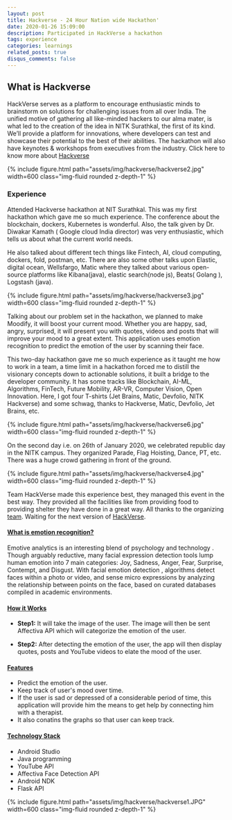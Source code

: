 ```yaml
---
layout: post
title: Hackverse - 24 Hour Nation wide Hackathon'
date: 2020-01-26 15:09:00
description: Participated in HackVerse a hackathon
tags: experience
categories: learnings
related_posts: true
disqus_comments: false
---
```


## What is Hackverse
HackVerse serves as a platform to encourage enthusiastic minds to brainstorm 
on solutions for challenging issues from all over India. The unified motive of 
gathering all like-minded hackers to our alma mater, is what led to the creation 
of the idea in NITK Surathkal, the first of its kind. We’ll provide a platform 
for innovations, where developers can test and showcase their potential to the 
best of their abilities. The hackathon will also have keynotes & workshops from 
executives from the industry. Click here to know more about [Hackverse](https://hackverse.nitk.ac.in/blog/)

<div class="text-center">
    {% include figure.html path="assets/img/hackverse/hackverse2.jpg" width=600 class="img-fluid rounded z-depth-1" %}
</div>

### Experience
Attended Hackverse hackathon at NIT Surathkal. This was my first hackathon which 
gave me so much experience. The conference about the blockchain, dockers, Kubernetes 
is wonderful. Also, the talk given by Dr. Diwakar Kamath ( Google cloud India director) 
was very enthusiastic, which tells us about what the current world needs.

He also talked about different tech things like Fintech, AI, cloud computing, dockers, fold, 
postman, etc. There are also some other talks upon Elastic, digital ocean, Wellsfargo, Matic 
where they talked about various open-source platforms like Kibana(java), elastic search(node js), 
Beats( Golang ), Logstash (java).

<div class="text-center">
    {% include figure.html path="assets/img/hackverse/hackverse3.jpg" width=600 class="img-fluid rounded z-depth-1" %}
</div>

Talking about our problem set in the hackathon, we planned to make Moodify, it will boost 
your current mood. Whether you are happy, sad, angry, surprised, it will present you with 
quotes, videos and posts that will improve your mood to a great extent. This application uses 
emotion recognition to predict the emotion of the user by scanning their face.

This two-day hackathon gave me so much experience as it taught me how to work in a team, a time 
limit in a hackathon forced me to distill the visionary concepts down to actionable solutions, 
it built a bridge to the developer community. It has some tracks like Blockchain, AI-ML, Algorithms, 
FinTech, Future Mobility, AR-VR, Computer Vision, Open Innovation. Here, I got four T-shirts 
(Jet Brains, Matic, Devfolio, NITK Hackverse) and some schwag, thanks to Hackverse, Matic, Devfolio, 
Jet Brains, etc.  

<div class="text-center">
    {% include figure.html path="assets/img/hackverse/hackverse6.jpg" width=600 class="img-fluid rounded z-depth-1" %}
</div>

On the second day i.e. on 26th of January 2020, we celebrated republic day in the NITK campus. 
They organized Parade, Flag Hoisting, Dance, PT, etc. There was a huge crowd gathering in front 
of the ground.

<div class="text-center">
    {% include figure.html path="assets/img/hackverse/hackverse4.jpg" width=600 class="img-fluid rounded z-depth-1" %}
</div>


Team HackVerse made this experience best, they managed this event in the best way. They provided 
all the facilities like from providing food to providing shelter they have done in a great way. All thanks 
to the organizing [team](https://hackverse.nitk.ac.in/team/). Waiting for the next version of [HackVerse](https://hackverse.nitk.ac.in/).

#### <u>What is emotion recognition?</u>
Emotive analytics is an interesting blend of psychology and technology . Though arguably reductive, 
many facial expression detection tools lump human emotion into 7 main 
categories: Joy, Sadness, Anger, Fear, Surprise, Contempt, and Disgust. With facial emotion detection , 
algorithms detect faces within a photo or video, and sense micro expressions by analyzing the 
relationship between points on the face, based on curated databases compiled in academic environments.  

#### <u>How it Works</u>
* **Step1:** It will take the image of the user. The image will then be sent Affectiva API which will categorize the emotion of the user.  

* **Step2:** After detecting the emotion of the user, the app will then display quotes, posts and YouTube videos to elate the mood of the user.  

#### <u>Features</u>

* Predict the emotion of the user.
* Keep track of user's mood over time.
* If the user is sad or depressed of a considerable period of time, this application will provide him the means to get help by connecting him with a therapist.
* It also conatins the graphs so that user can keep track.

#### <u>Technology Stack</u>

* Android Studio
* Java programming
* YouTube API
* Affectiva Face Detection API
* Android NDK
* Flask API 

<div class="text-center">
    {% include figure.html path="assets/img/hackverse/hackverse1.JPG" width=600 class="img-fluid rounded z-depth-1" %}
</div>

